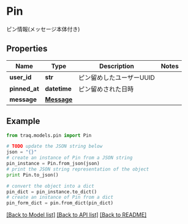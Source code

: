 # Pin

ピン情報(メッセージ本体付き)

## Properties

Name | Type | Description | Notes
------------ | ------------- | ------------- | -------------
**user_id** | **str** | ピン留めしたユーザーUUID | 
**pinned_at** | **datetime** | ピン留めされた日時 | 
**message** | [**Message**](Message.md) |  | 

## Example

```python
from traq.models.pin import Pin

# TODO update the JSON string below
json = "{}"
# create an instance of Pin from a JSON string
pin_instance = Pin.from_json(json)
# print the JSON string representation of the object
print Pin.to_json()

# convert the object into a dict
pin_dict = pin_instance.to_dict()
# create an instance of Pin from a dict
pin_form_dict = pin.from_dict(pin_dict)
```
[[Back to Model list]](../README.md#documentation-for-models) [[Back to API list]](../README.md#documentation-for-api-endpoints) [[Back to README]](../README.md)


